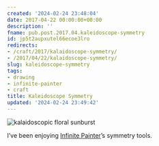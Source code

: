 ```yaml
---
created: '2024-02-24 23:48:04'
date: 2017-04-22 00:00:00+00:00
description: ''
fname: pub.post.2017.04.kaleidoscope-symmetry
id: jp5t2aupxutel66ecoe3lro
redirects:
- /craft/2017/kalaidoscope-symmetry/
- /2017/04/22/kalaidoscope-symmetry/
slug: kaleidoscope-symmetry
tags:
- drawing
- infinite-painter
- craft
title: Kaleidoscope Symmetry
updated: '2024-02-24 23:49:42'
---
```


![kalaidoscopic floral sunburst](assets/img/2017/cover-2017-04-22.jpg)

I’ve been enjoying [Infinite Painter](http://www.seanbrakefield.com/painter.html)’s symmetry tools.